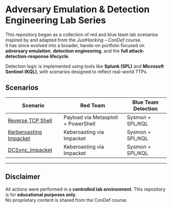 # Adversary Emulation & Detection Engineering Lab Series

This repository began as a collection of red and blue team lab scenarios inspired by and adapted from the *JustHacking – ConDef* course.  
It has since evolved into a broader, hands-on portfolio focused on **adversary emulation**, **detection engineering**, and the **full attack-detection-response lifecycle**.

Detection logic is implemented using tools like **Splunk (SPL)** and **Microsoft Sentinel (KQL)**, with scenarios designed to reflect real-world TTPs.


## Scenarios

| Scenario                          | Red Team                          | Blue Team Detection |
|----------------------------------|-----------------------------------|---------------------|
| [Reverse TCP Shell](./scenarios/reverse_tcp_shell) | Payload via Metasploit + PowerShell | Sysmon + SPL/KQL     |
| [Kerberoasting Impacket](./scenarios/kerberoasting_impacket) | Keberoasting via Impacket | Sysmon + SPL/KQL     |
| [DCSync_Impacket](./scenarios/DCSync_Mimikatz) | Keberoasting via Impacket | Sysmon + SPL/KQL     |

---

## Disclaimer

All actions were performed in a **controlled lab environment**. This repository is for **educational purposes only**.  
No proprietary content is shared from the ConDef course.
